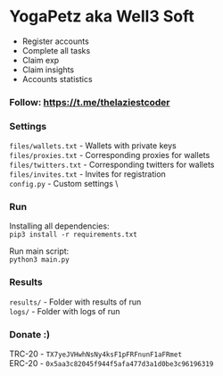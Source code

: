 # YogaPetz aka Well3 Soft

 - Register accounts
 - Complete all tasks
 - Claim exp
 - Claim insights
 - Accounts statistics

### Follow: https://t.me/thelaziestcoder

### Settings
`files/wallets.txt` - Wallets with private keys \
`files/proxies.txt` - Corresponding proxies for wallets \
`files/twitters.txt` - Corresponding twitters for wallets \
`files/invites.txt` - Invites for registration \
`config.py` - Custom settings \

### Run

Installing all dependencies: \
`pip3 install -r requirements.txt`

Run main script: \
`python3 main.py`

### Results

`results/` - Folder with results of run \
`logs/` - Folder with logs of run

### Donate :)

TRC-20 - `TX7yeJVHwhNsNy4ksF1pFRFnunF1aFRmet` \
ERC-20 - `0x5aa3c82045f944f5afa477d3a1d0be3c96196319`
